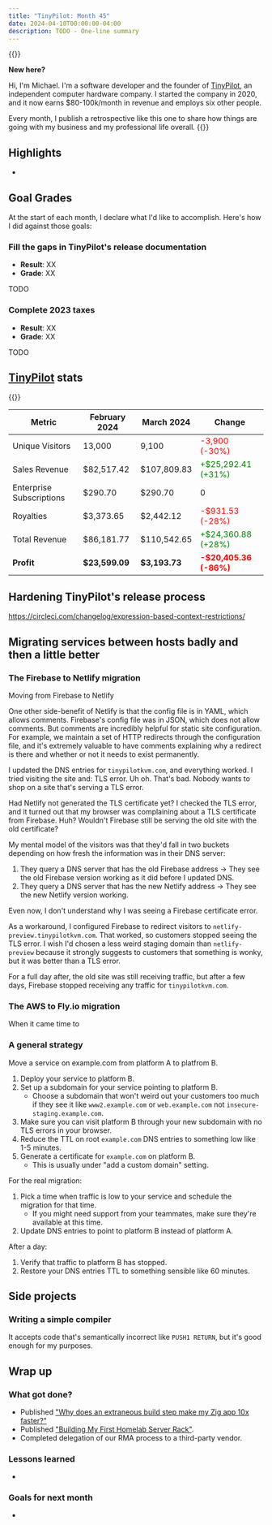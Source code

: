 ```yaml
---
title: "TinyPilot: Month 45"
date: 2024-04-10T00:00:00-04:00
description: TODO - One-line summary
---
```


{{<notice type="info">}}

**New here?**

Hi, I'm Michael. I'm a software developer and the founder of [TinyPilot](https://tinypilotkvm.com), an independent computer hardware company. I started the company in 2020, and it now earns $80-100k/month in revenue and employs six other people.

Every month, I publish a retrospective like this one to share how things are going with my business and my professional life overall.
{{</notice>}}

## Highlights

-

## Goal Grades

At the start of each month, I declare what I'd like to accomplish. Here's how I did against those goals:

### Fill the gaps in TinyPilot's release documentation

- **Result**: XX
- **Grade**: XX

TODO

### Complete 2023 taxes

- **Result**: XX
- **Grade**: XX

TODO

## [TinyPilot](https://tinypilotkvm.com/?ref=mtlynch.io) stats

{{<revenue-graph project="tinypilot">}}

| Metric                   | February 2024  | March 2024    | Change                                          |
| ------------------------ | -------------- | ------------- | ----------------------------------------------- |
| Unique Visitors          | 13,000         | 9,100         | <font color="red">-3,900 (-30%)</font>          |
| Sales Revenue            | $82,517.42     | $107,809.83   | <font color="green">+$25,292.41 (+31%)</font>   |
| Enterprise Subscriptions | $290.70        | $290.70       | 0                                               |
| Royalties                | $3,373.65      | $2,442.12     | <font color="red">-$931.53 (-28%)</font>        |
| Total Revenue            | $86,181.77     | $110,542.65   | <font color="green">+$24,360.88 (+28%)</font>   |
| **Profit**               | **$23,599.09** | **$3,193.73** | **<font color="red">-$20,405.36 (-86%)</font>** |

## Hardening TinyPilot's release process

https://circleci.com/changelog/expression-based-context-restrictions/

## Migrating services between hosts badly and then a little better

### The Firebase to Netlify migration

Moving from Firebase to Netlify

One other side-benefit of Netlify is that the config file is in YAML, which allows comments. Firebase's config file was in JSON, which does not allow comments. But comments are incredibly helpful for static site configuration. For example, we maintain a set of HTTP redirects through the configuration file, and it's extremely valuable to have comments explaining why a redirect is there and whether or not it needs to exist permanently.

I updated the DNS entries for `tinypilotkvm.com`, and everything worked. I tried visiting the site and: TLS error. Uh oh. That's bad. Nobody wants to shop on a site that's serving a TLS error.

Had Netlify not generated the TLS certificate yet? I checked the TLS error, and it turned out that my browser was complaining about a TLS certificate from Firebase. Huh? Wouldn't Firebase still be serving the old site with the old certificate?

My mental model of the visitors was that they'd fall in two buckets depending on how fresh the information was in their DNS server:

1. They query a DNS server that has the old Firebase address -> They see the old Firebase version working as it did before I updated DNS.
1. They query a DNS server that has the new Netlify address -> They see the new Netlify version working.

Even now, I don't understand why I was seeing a Firebase certificate error.

As a workaround, I configured Firebase to redirect visitors to `netlify-preview.tinypilotkvm.com`. That worked, so customers stopped seeing the TLS error. I wish I'd chosen a less weird staging domain than `netlify-preview` because it strongly suggests to customers that something is wonky, but it was better than a TLS error.

For a full day after, the old site was still receiving traffic, but after a few days, Firebase stopped receiving any traffic for `tinypilotkvm.com`.

### The AWS to Fly.io migration

When it came time to

### A general strategy

Move a service on example.com from platform A to platfrom B.

1. Deploy your service to platform B.
1. Set up a subdomain for your service pointing to platform B.
   - Choose a subdomain that won't weird out your customers too much if they see it like `www2.example.com` or `web.example.com` not `insecure-staging.example.com`.
1. Make sure you can visit platform B through your new subdomain with no TLS errors in your browser.
1. Reduce the TTL on root `example.com` DNS entries to something low like 1-5 minutes.
1. Generate a certificate for `example.com` on platform B.
   - This is usually under "add a custom domain" setting.

For the real migration:

1. Pick a time when traffic is low to your service and schedule the migration for that time.
   - If you might need support from your teammates, make sure they're available at this time.
1. Update DNS entries to point to platform B instead of platform A.

After a day:

1. Verify that traffic to platform B has stopped.
1. Restore your DNS entries TTL to something sensible like 60 minutes.

## Side projects

### Writing a simple compiler

It accepts code that's semantically incorrect like `PUSH1 RETURN`, but it's good enough for my purposes.

## Wrap up

### What got done?

- Published ["Why does an extraneous build step make my Zig app 10x faster?"](https://mtlynch.io/zig-extraneous-build/)
- Published ["Building My First Homelab Server Rack"](https://mtlynch.io/building-first-homelab-rack/).
- Completed delegation of our RMA process to a third-party vendor.

### Lessons learned

-

### Goals for next month

-
